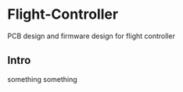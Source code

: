 # Flight-Controller
PCB design and firmware design for flight controller


## Intro

something something